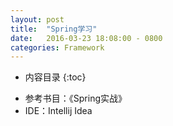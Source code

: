 ```yaml
---
layout: post
title:  "Spring学习"
date:   2016-03-23 18:08:00 - 0800
categories: Framework
---
```

* 内容目录
{:toc}

+ 参考书目：《Spring实战》
+ IDE：Intellij Idea